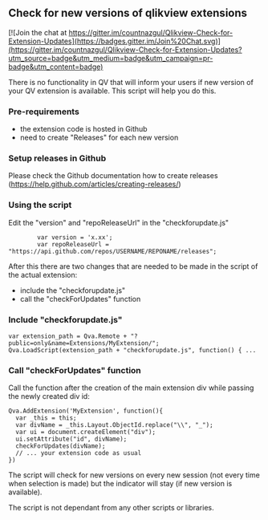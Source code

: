 ## Check for new versions of qlikview extensions

[![Join the chat at https://gitter.im/countnazgul/Qlikview-Check-for-Extension-Updates](https://badges.gitter.im/Join%20Chat.svg)](https://gitter.im/countnazgul/Qlikview-Check-for-Extension-Updates?utm_source=badge&utm_medium=badge&utm_campaign=pr-badge&utm_content=badge)

There is no functionality in QV that will inform your users if new version of your QV extension is available. This script will help you do this.

### Pre-requirements
 - the extension code is hosted in Github
 - need to create "Releases" for each new version

### Setup releases in Github

Please check the Github documentation how to create releases (https://help.github.com/articles/creating-releases/) 

### Using the script

Edit the "version" and "repoReleaseUrl" in the "checkforupdate.js"

```
		var version = 'x.xx';
		var repoReleaseUrl = "https://api.github.com/repos/USERNAME/REPONAME/releases";
```

After this there are two changes that are needed to be made in the script of the actual extension:

 - include the "checkforupdate.js" 
 - call the "checkForUpdates" function
 
### Include "checkforupdate.js"

```
var extension_path = Qva.Remote + "?public=only&name=Extensions/MyExtension/";
Qva.LoadScript(extension_path + "checkforupdate.js", function() { ...
```
### Call "checkForUpdates" function
Call the function after the creation of the main extension div while passing the newly created div id:
```
Qva.AddExtension('MyExtension', function(){
  var _this = this;
  var divName = _this.Layout.ObjectId.replace("\\", "_");
  var ui = document.createElement("div");
  ui.setAttribute("id", divName);
  checkForUpdates(divName);
  // ... your extension code as usual
})
```
The script will check for new versions on every new session (not every time when selection is made) but the indicator will stay (if new version is available).

The script is not dependant from any other scripts or libraries. 
